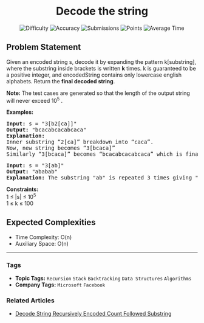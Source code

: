 <h1 align="center">Decode the string</h1>

<p align="center">
  <img alt="Difficulty" title="Difficulty" src="https://custom-icon-badges.demolab.com/badge/Difficulty: Medium-1F222E?style=for-the-badge&logoColor=white&logo=fire"/>
  <img alt="Accuracy" title="Accuracy" src="https://custom-icon-badges.demolab.com/badge/Accuracy: 44.28%25-1F222E?style=for-the-badge&logoColor=white&logo=target"/>
  <img alt="Submissions" title="Submissions" src="https://custom-icon-badges.demolab.com/badge/Submissions: 67K+-1F222E?style=for-the-badge&logoColor=white&logo=repo"/>
  <img alt="Points" title="Points" src="https://custom-icon-badges.demolab.com/badge/Points: 4-1F222E?style=for-the-badge&logoColor=white&logo=award"/>
  <img alt="Average Time" title="Average Time" src="https://custom-icon-badges.demolab.com/badge/Average%20Time: 10m-1F222E?style=for-the-badge&logoColor=white&logo=clock"/>
</p>

## Problem Statement

Given an encoded string s, decode it by expanding the pattern k[substring], where the substring inside brackets is written <b>k</b> times. k is guaranteed to be a positive integer, and encodedString contains only lowercase english alphabets. Return the <b>final decoded string</b>.

<b>Note: </b>The test cases are generated so that the length of the output string will never exceed 10<sup>5</sup> .

<b>Examples:</b>

<pre><b>Input:</b> s = "3[b2[ca]]"
<b>Output:</b> "bcacabcacabcaca"
<b>Explanation:<br></b>Inner substring “2[ca]” breakdown into “caca”.<br>Now, new string becomes “3[bcaca]”
Similarly “3[bcaca]” becomes “bcacabcacabcaca” which is final result.<br></pre>

<pre><b>Input:</b> s = "3[ab]"
<b>Output:</b> "ababab"
<b>Explanation:</b> The substring "ab" is repeated 3 times giving "ababab".</pre>

<b>Constraints:</b><br>1 ≤ |s| ≤ 10<sup>5</sup> <br>1 ≤ k ≤ 100

## Expected Complexities
- Time Complexity: O(n)
- Auxiliary Space: O(n)

<hr>

### Tags
- **Topic Tags:** `Recursion` `Stack` `Backtracking` `Data Structures` `Algorithms`
- **Company Tags:** `Microsoft` `Facebook`

### Related Articles
- [Decode String Recursively Encoded Count Followed Substring](https://www.geeksforgeeks.org/decode-string-recursively-encoded-count-followed-substring/)

